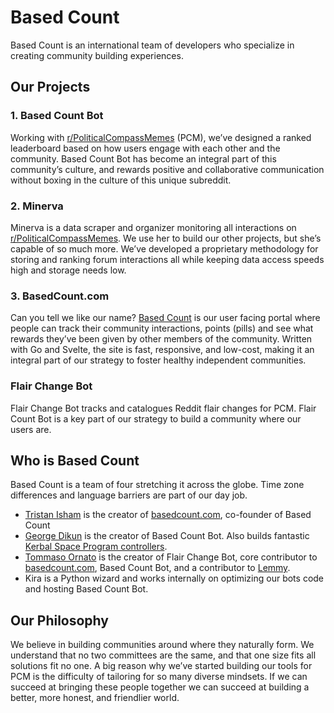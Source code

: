 # Based Count
Based Count is an international team of developers who specialize in creating community building experiences. 

## Our Projects
### 1. Based Count Bot
Working with [r/PoliticalCompassMemes](https://old.reddit.com/politicalcompassmemes) (PCM), we’ve designed a ranked leaderboard based on how users engage with each other and the community. Based Count Bot has become an integral part of this community’s culture, and rewards positive and collaborative communication without boxing in the culture of this unique subreddit. 

### 2. Minerva
Minerva is a data scraper and organizer monitoring all interactions on [r/PoliticalCompassMemes](https://old.reddit.com/politicalcompassmemes). We use her to build our other projects, but she’s capable of so much more. We’ve developed a proprietary methodology for storing and ranking forum interactions all while keeping data access speeds high and storage needs low. 

### 3. BasedCount.com
Can you tell we like our name? [Based Count](https://basedcount.com) is our user facing portal where people can track their community interactions, points (pills) and see what rewards they’ve been given by other members of the community. Written with Go and Svelte, the site is fast, responsive, and low-cost, making it an integral part of our strategy to foster healthy independent communities. 

### Flair Change Bot
Flair Change Bot tracks and catalogues Reddit flair changes for PCM. Flair Count Bot is a key part of our strategy to build a community where our users are. 

## Who is Based Count
Based Count is a team of four stretching it across the globe. Time zone differences and language barriers are part of our day job. 

- [Tristan Isham](https://github.com/tristanisham) is the creator of [basedcount.com](https://basedcount.com), co-founder of Based Count 
- [George Dikun](https://github.com/CodapopKSP) is the creator of Based Count Bot. Also builds fantastic [Kerbal Space Program controllers](https://codapopksp.github.io/). 
- [Tommaso Ornato](https://github.com/ornato-t) is the creator of Flair Change Bot, core contributor to [basedcount.com](https://basedcount.com), Based Count Bot, and a contributor to [Lemmy](https://join-lemmy.org/). 
- Kira is a Python wizard and works internally on optimizing our bots code and hosting Based Count Bot. 

## Our Philosophy 
We believe in building communities around where they naturally form. We understand that no two committees are the same, and that one size fits all solutions fit no one. A big reason why we’ve started building our tools for PCM is the difficulty of tailoring for so many diverse mindsets. If we can succeed at bringing these people together we can succeed at building a better, more honest, and friendlier world. 